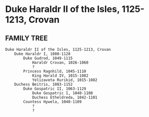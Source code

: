 # Duke Haraldr II of the Isles, 1125-1213, Crovan

## FAMILY TREE
```
Duke Haraldr II of the Isles, 1125-1213, Crovan
	Duke Haraldr I, 1080-1128
		Duke Gudrod, 1049-1115
			Haraldr Crovan, 1026-1060
			?
		Princess Ragnhild, 1045-1110
			King Harald IV, 1015-1082
			Yelizaveta Rurikid, 1015-1082
	Duchess Beitris, 1083-1152	
		Duke Gospatric II, 1063-1129
			Duke Gospatric I, 1040-1108
			Duchess Etheldreda, 1042-1101
		Countess Hywela, 1040-1109
			?
			?
```
